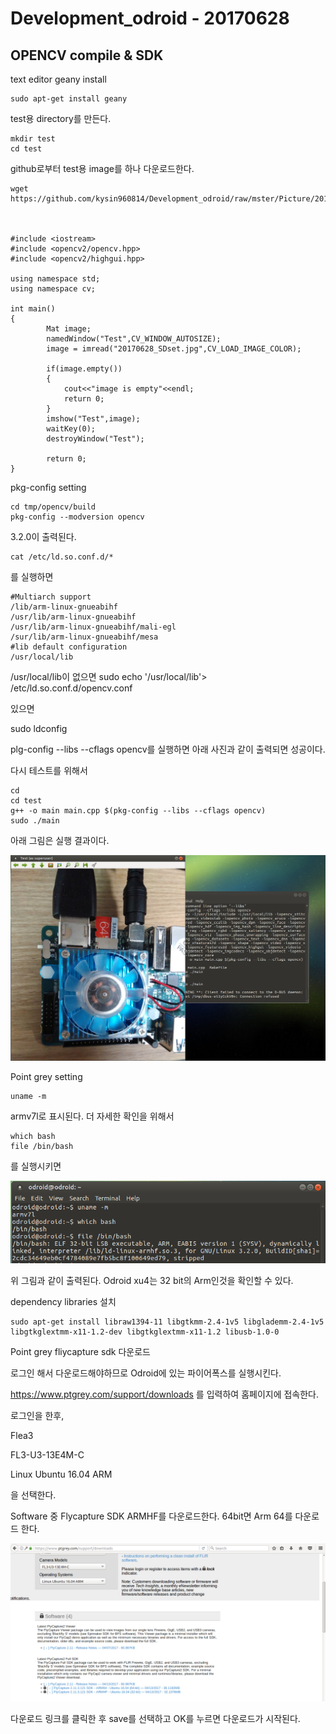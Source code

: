 # Development_odroid - 20170628



## OPENCV compile & SDK



text editor geany install

    sudo apt-get install geany



test용 directory를 만든다.

    mkdir test
    cd test



github로부터 test용 image를 하나 다운로드한다.

    wget https://github.com/kysin960814/Development_odroid/raw/mster/Picture/20170628_SDset.jpg



    #include <iostream>
    #include <opencv2/opencv.hpp>
    #include <opencv2/highgui.hpp>
    
    using namespace std;
    using namespace cv;
    
    int main()
    {
      		Mat image;
      		namedWindow("Test",CV_WINDOW_AUTOSIZE);
      		image = imread("20170628_SDset.jpg",CV_LOAD_IMAGE_COLOR);
      
      		if(image.empty())
            {
            	cout<<"image is empty"<<endl;
              	return 0;
            }
      		imshow("Test",image);
      		waitKey(0);
      		destroyWindow("Test");
      
      		return 0;
    }



pkg-config setting

    cd tmp/opencv/build
    pkg-config --modversion opencv

3.2.0이 출력된다.

    cat /etc/ld.so.conf.d/*

를 실행하면 

    #Multiarch support
    /lib/arm-linux-gnueabihf
    /usr/lib/arm-linux-gnueabihf
    /usr/lib/arm-linux-gnueabihf/mali-egl
    /sur/lib/arm-linux-gnueabihf/mesa
    #lib default configuration
    /usr/local/lib

/usr/local/lib이 없으면 sudo echo '/usr/local/lib'> /etc/ld.so.conf.d/opencv.conf

있으면

sudo ldconfig



plg-config --libs --cflags opencv를 실행하면 아래 사진과 같이 출력되면 성공이다.



다시 테스트를 위해서

    cd 
    cd test
    g++ -o main main.cpp $(pkg-config --libs --cflags opencv)
    sudo ./main

아래 그림은 실행 결과이다.

![20170704_maintest](Picture/20170704_maintest.PNG)

Point grey setting

```
uname -m
```

armv7l로 표시된다. 더 자세한 확인을 위해서

```
which bash
file /bin/bash
```

를 실행시키면

![20170704-binbash](Picture/20170704-binbash.PNG)

위 그림과 같이 출력된다. Odroid xu4는 32 bit의 Arm인것을 확인할 수 있다.



dependency libraries 설치

```
sudo apt-get install libraw1394-11 libgtkmm-2.4-1v5 libglademm-2.4-1v5 libgtkglextmm-x11-1.2-dev libgtkglextmm-x11-1.2 libusb-1.0-0
```



Point grey fliycapture sdk 다운로드

로그인 해서 다운로드해야하므로 Odroid에 있는 파이어폭스를 실행시킨다.

https://www.ptgrey.com/support/downloads 를 입력하여 홈페이지에 접속한다.

로그인을 한후,



Flea3 

FL3-U3-13E4M-C

Linux Ubuntu 16.04 ARM

을 선택한다.



Software 중 Flycapture SDK ARMHF를 다운로드한다. 64bit면 Arm 64를 다운로드 한다.

![20170704-flydownload](Picture/20170704-flydownload.PNG)



다운로드 링크를 클릭한 후 save를 선택하고 OK를 누르면 다운로드가 시작된다.



